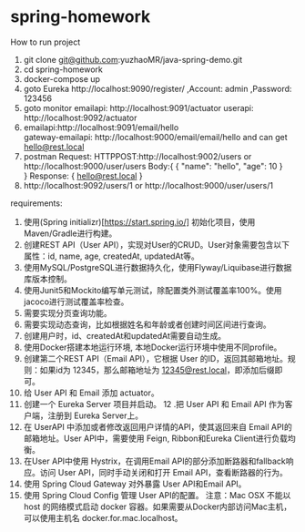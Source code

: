 # spring-homework
How to run project

1. git clone git@github.com:yuzhaoMR/java-spring-demo.git
2. cd spring-homework
3. docker-compose up
4. goto Eureka http://localhost:9090/register/ ,Account: admin ,Password: 123456
6. goto monitor 
    emailapi: http://localhost:9091/actuator
    userapi: http://localhost:9092/actuator
7. emailapi:http://localhost:9091/email/hello  
   gateway-emailapi: http://localhost:9000/email/email/hello and can get hello@rest.local
8. postman 
    Request:
        HTTPPOST:http://localhost:9002/users or http://localhost:9000/user/users
        Body:{
            {
                "name": "hello",
                "age": 10
            }   
        }
    Response:
        {
            hello@rest.local
        }
9. http://localhost:9092/users/1 or http://localhost:9000/user/users/1 


requirements:
1. 使用(Spring initializr)[https://start.spring.io/] 初始化项目，使用Maven/Gradle进行构建。
2. 创建REST API（User API），实现对User的CRUD。User对象需要包含以下属性：id, name, age, createdAt, updatedAt等。
3. 使用MySQL/PostgreSQL进行数据持久化，使用Flyway/Liquibase进行数据库版本控制。
4. 使用Junit5和Mockito编写单元测试，除配置类外测试覆盖率100%。使用jacoco进行测试覆盖率检查。
5. 需要实现分页查询功能。
6. 需要实现动态查询，比如根据姓名和年龄或者创建时间区间进行查询。
7. 创建用户时，id、createdAt和updatedAt需要自动生成。
8. 使用Docker搭建本地运行环境, 本地Docker运行环境中使用不同profile。
9. 创建第二个REST API（Email API），它根据 User 的ID，返回其邮箱地址。规则：如果id为 12345，那么邮箱地址为 12345@rest.local，即添加后缀即可。
10. 给 User API 和 Email 添加 actuator。
11. 创建一个 Eureka Server 项目并启动。
12 .把 User API 和 Email API 作为客户端，注册到 Eureka Server上。
13. 在 UserAPI 中添加或者修改返回用户详情的API，使其返回来自 Email API的邮箱地址。User API中，需要使用 Feign, Ribbon和Eureka Client进行负载均衡。
14. 在User API中使用 Hystrix，在调用Email API的部分添加断路器和fallback响应。访问 User API，同时手动关闭和打开 Email API，查看断路器的行为。
15. 使用 Spring Cloud Gateway 对外暴露 User API和Email API。
16. 使用 Spring Cloud Config 管理 User API的配置。
注意：Mac OSX 不能以 host 的网络模式启动 docker 容器。如果需要从Docker内部访问Mac主机，可以使用主机名 docker.for.mac.localhost。
